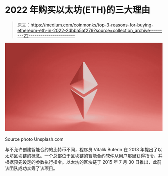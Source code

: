 # 2022 年购买以太坊(ETH)的三大理由

> 原文：<https://medium.com/coinmonks/top-3-reasons-for-buying-ethereum-eth-in-2022-2dbba5af279?source=collection_archive---------22----------------------->

![](img/f273b06c15be2380c974bc4cc361b8f2.png)

Source photo Unsplash.com

与不允许创建智能合约的比特币不同，程序员 Vitalik Buterin 在 2013 年提出了以太坊区块链的概念。一个总部位于区块链的智能合约软件从用户那里获得指令，并根据预先设定的参数执行指令。以太坊的区块链于 2015 年 7 月 30 日推出，此前该团队成功众筹了该项目。